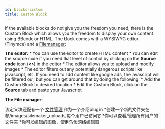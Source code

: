 ```yaml
---
id: blocks-custom
title: Custom Block
---
```

If the available blocks do not give you the freedom you need, there is the Custom Block which allows you the freedom to display your own content using BBcode or HTML. The block comes with a WYSIWYG editor (Tinymce) and a [Filemanager](./filemanager.md):

**The editor:** * You can use the editor to create HTML content * You can edit the source code if you need that level of control by clicking on the **Source code** icon (**<>**) in the editor * The editor allows you to upload and modify images * The editor filters out any potentially dangerous scripts like javascript, etc. If you need to add content like google ads, the javascript will be filtered out, but you can get around that by doing the following: * Add the Custom Block to desired location * Edit the Custom Block, click on the **Source** tab and paste your Javascript

**The File manager:**

该定义块还配有一个 [文件管理](./filemanager.md) 作为一个介绍pluglin *创建一个新的文件夹在参/images/sitemaker_uploads/每个用户已访问它 *你可以查看/管理所有用户的文件夹 *你可以编辑的图像，使用鸟舍网络编辑器